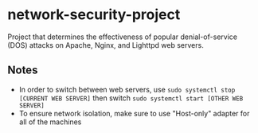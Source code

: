 # network-security-project
Project that determines the effectiveness of popular denial-of-service (DOS) attacks on Apache, Nginx, and Lighttpd web servers.


## Notes
- In order to switch between web servers, use `sudo systemctl stop [CURRENT WEB SERVER]` then switch `sudo systemctl start [OTHER WEB SERVER]`
- To ensure network isolation, make sure to use "Host-only" adapter for all of the machines
